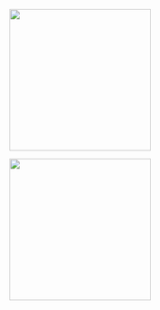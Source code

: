<a href="https://github.com/decoyer"><img align="center" style="height:250px" src="https://capsule-render.vercel.app/api?type=waving&section=header&height=250&color=gradient&fontColor=ffffe4&text=Decoy%20the%20World!!&stroke=000000&strokeWidth=2&fontAlign=60&fontSize=70" /></a>

<a href="https://github.com/decoyer"><img align="center" style="height:250px" src="https://github-readme-stats.vercel.app/api/top-langs/?username=decoyer&layout=donut&theme=nord&hide_border=true" /></a> 
